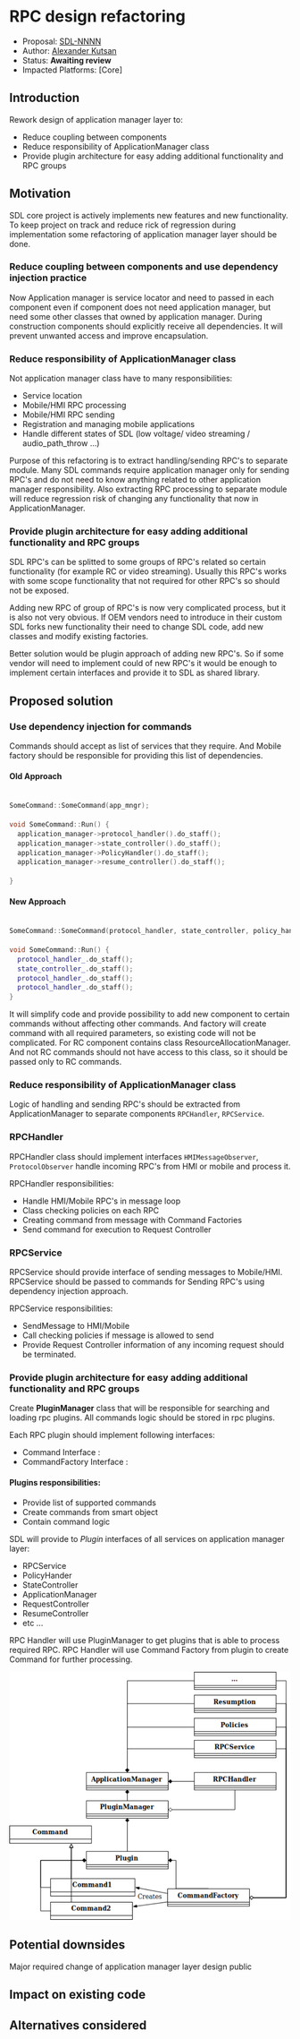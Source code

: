 # RPC design refactoring

* Proposal: [SDL-NNNN](nnnn-rpc-design-refactoring.md)
* Author: [Alexander Kutsan](https://github.com/LuxoftAKutsan)
* Status: **Awaiting review**
* Impacted Platforms: [Core]

## Introduction

Rework design of application manager layer to:
 - Reduce coupling between components
 - Reduce responsibility of ApplicationManager class
 - Provide plugin architecture for easy adding additional functionality and RPC groups   

## Motivation

SDL core project is actively implements new features and new functionality. 
To keep project on track and reduce rick of regression during implementation
some refactoring of application manager layer should be done. 

### Reduce coupling between components and use dependency injection practice

Now Application manager is service locator and need to passed in each component
even if component does not need application manager, but need some other classes that owned by application manager.
During construction components should explicitly receive all dependencies. 
It will prevent unwanted access and improve encapsulation. 


### Reduce responsibility of ApplicationManager class 
Not application manager class have to many responsibilities:
 - Service location
 - Mobile/HMI RPC processing 
 - Mobile/HMI RPC sending 
 - Registration and managing mobile applications
 - Handle different states of SDL (low voltage/ video streaming / audio_path_throw ...) 
 
 Purpose of this refactoring is to extract handling/sending RPC's to separate module. 
 Many SDL commands require application manager only for sending RPC's and do not need to 
 know anything related to other application manager responsibility. 
 Also extracting RPC processing to separate module will reduce regression risk of changing any functionality that now in ApplicationManager.
 
### Provide plugin architecture for easy adding additional functionality and RPC groups   

SDL RPC's can be splitted to some groups of RPC's related so certain functionality (for example RC or video streaming).
Usually this RPC's works with some scope functionality that not required for other RPC's so should not be exposed. 

Adding new RPC of group of RPC's is now very complicated process, but it is also not very obvious. 
If OEM vendors need to introduce in their custom SDL forks new functionality their need to change SDL code, 
add new classes and modify existing factories. 

Better solution would be plugin approach of adding new RPC's.
So if some vendor will need to implement could of new RPC's it would be enough to implement certain interfaces and provide it to SDL as shared library.


## Proposed solution

### Use dependency injection for commands 

Commands should accept as list of services that they require. And Mobile factory should be responsible for providing this list of dependencies.  

#### Old Approach 
```cpp

SomeCommand::SomeCommand(app_mngr);

void SomeCommand::Run() {
  application_manager->protocol_handler().do_staff();
  application_manager->state_controller().do_staff();
  application_manager->PolicyHandler().do_staff();
  application_manager->resume_controller().do_staff();
  
}
```

#### New Approach 
```cpp

SomeCommand::SomeCommand(protocol_handler, state_controller, policy_handler, resume_controller);

void SomeCommand::Run() {
  protocol_handler_.do_staff();
  state_controller_.do_staff();
  protocol_handler_.do_staff();
  protocol_handler_.do_staff();
}
```
It will simplify code and provide possibility to add new component to certain commands without affecting other commands.
And factory will create command with all required parameters, so existing code will not be complicated.
For RC component contains class ResourceAllocationManager. And not RC commands should not have access to this class, so it should be passed only to RC commands. 

### Reduce responsibility of ApplicationManager class 

Logic of handling and sending RPC's should be extracted from ApplicationManager to separate components `RPCHandler`, `RPCService`.

### RPCHandler
RPCHandler class should implement interfaces ```HMIMessageObserver```, ```ProtocolObserver``` handle incoming RPC's from HMI or mobile 
and process it. 

RPCHandler responsibilities:
 - Handle HMI/Mobile RPC's in message loop
 - Class checking policies on each RPC
 - Creating command from message with Command Factories
 - Send command for execution to Request Controller
 
 ### RPCService

RPCService should provide interface of sending messages to Mobile/HMI. 
RPCService should be passed to commands for Sending RPC's using dependency injection approach.

RPCService responsibilities:
 - SendMessage to HMI/Mobile
 - Call checking policies if message is allowed to send
 - Provide Request Controller information of any incoming request should be terminated.  

### Provide plugin architecture for easy adding additional functionality and RPC groups   

Create **PluginManager** class that will be responsible for searching and loading rpc plugins.
All commands logic should be stored in rpc plugins. 

Each RPC plugin should implement following interfaces:
 - Command Interface :
 - CommandFactory Interface : 

#### Plugins responsibilities:
 - Provide list of supported commands
 - Create commands from smart object
 - Contain command logic

SDL will provide to *Plugin* interfaces of all services on application manager layer:
 - RPCService
 - PolicyHander
 - StateController
 - ApplicationManager
 - RequestController
 - ResumeController
 - etc ...

RPC Handler will use PluginManager to get plugins that is able to process required RPC. 
RPC Handler will use Command Factory from plugin to create Command for further processing.

![New design approach](../assets/proposals/nnnn-rpc-design-refactoring/new_design.png)

## Potential downsides
Major required change of application manager layer design public
## Impact on existing code

## Alternatives considered
